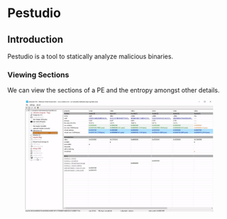 # Pestudio



## Introduction

Pestudio is a tool to statically analyze malicious binaries.



### Viewing Sections&#x20;

We can view the sections of a PE and the entropy amongst other details.

<figure><img src="../../.gitbook/assets/image.png" alt=""><figcaption></figcaption></figure>
